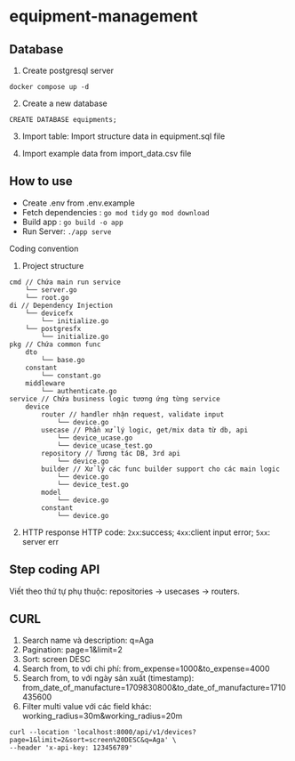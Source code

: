 # equipment-management

## Database
1. Create postgresql server
```
docker compose up -d
```

2. Create a new database
```
CREATE DATABASE equipments;
```

3. Import table: Import structure data in equipment.sql file

4. Import example data from import_data.csv file

## How to use
- Create .env from .env.example
- Fetch dependencies : `go mod tidy` `go mod download`
- Build app : `go build -o app`
- Run Server: `./app serve`

Coding convention
1. Project structure
```
cmd // Chứa main run service
    └── server.go
    └── root.go
di // Dependency Injection
    └── devicefx
        └── initialize.go
    └── postgresfx
        └── initialize.go
pkg // Chứa common func
    dto
        └── base.go
    constant
        └── constant.go
    middleware
        └── authenticate.go
service // Chứa business logic tương ứng từng service
    device
        router // handler nhận request, validate input
            └── device.go
        usecase // Phần xử lý logic, get/mix data từ db, api
            └── device_ucase.go
            └── device_ucase_test.go
        repository // Tương tác DB, 3rd api
            └── device.go
        builder // Xử lý các func builder support cho các main logic 
            └── device.go
            └── device_test.go
        model 
            └── device.go
        constant 
            └── device.go
```

2. HTTP response
HTTP code: `2xx`:success; `4xx`:client input error; `5xx`: server err

## Step coding API
Viết theo thứ tự phụ thuộc: repositories -> usecases -> routers.

## CURL
1. Search name và description: q=Aga 
2. Pagination: page=1&limit=2
3. Sort: screen DESC
4. Search from, to với chi phí: from_expense=1000&to_expense=4000
5. Search from, to với ngày sản xuất (timestamp): from_date_of_manufacture=1709830800&to_date_of_manufacture=1710435600
6. Filter multi value với các field khác: working_radius=30m&working_radius=20m

```
curl --location 'localhost:8000/api/v1/devices?page=1&limit=2&sort=screen%20DESC&q=Aga' \
--header 'x-api-key: 123456789'
```
